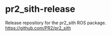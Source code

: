 pr2_sith-release
================

Release repository for the pr2_sith ROS package. https://github.com/PR2/pr2_sith
